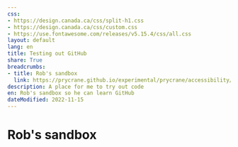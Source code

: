 ```yaml
---
css:
- https://design.canada.ca/css/split-h1.css
- https://design.canada.ca/css/custom.css
- https://use.fontawesome.com/releases/v5.15.4/css/all.css
layout: default
lang: en
title: Testing out GitHub
share: True
breadcrumbs:
- title: Rob's sandbox
  link: https://prycrane.github.io/experimental/prycrane/accessibility/
description: A place for me to try out code
en: Rob's sandbox so he can learn GitHub  
dateModified: 2022-11-15
---
```

# Rob's sandbox

